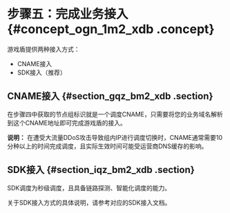 # 步骤五：完成业务接入 {#concept_ogn_1m2_xdb .concept}

游戏盾提供两种接入方式：

-   CNAME接入
-   SDK接入（推荐）

## CNAME接入 {#section_gqz_bm2_xdb .section}

在步骤四中获取的节点组标识就是一个调度CNAME，只需要将您的业务域名解析到这个CNAME地址即可完成游戏盾的接入。

**说明：** 在遭受大流量DDoS攻击导致组内IP进行调度切换时，CNAME通常需要10分种以上的时间完成调度，且实际生效时间可能受运营商DNS缓存的影响。

## SDK接入 {#section_iqz_bm2_xdb .section}

SDK调度为秒级调度，且具备链路探测、智能化调度的能力。

关于SDK接入方式的具体说明，请参考对应的SDK接入文档。

